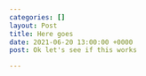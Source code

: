 ```yaml
---
categories: []
layout: Post
title: Here goes
date: 2021-06-20 13:00:00 +0000
post: Ok let's see if this works

---
```


